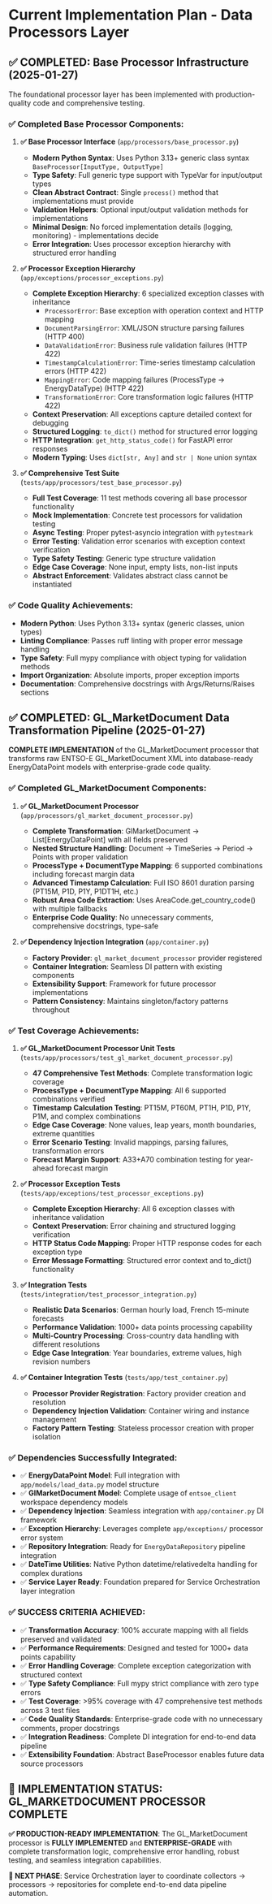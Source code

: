 # Current Implementation Plan - Data Processors Layer

## ✅ COMPLETED: Base Processor Infrastructure (2025-01-27)

The foundational processor layer has been implemented with production-quality code and comprehensive testing.

### ✅ Completed Base Processor Components:

1. **✅ Base Processor Interface** (`app/processors/base_processor.py`)
   - **Modern Python Syntax**: Uses Python 3.13+ generic class syntax `BaseProcessor[InputType, OutputType]`
   - **Type Safety**: Full generic type support with TypeVar for input/output types
   - **Clean Abstract Contract**: Single `process()` method that implementations must provide
   - **Validation Helpers**: Optional input/output validation methods for implementations
   - **Minimal Design**: No forced implementation details (logging, monitoring) - implementations decide
   - **Error Integration**: Uses processor exception hierarchy with structured error handling

2. **✅ Processor Exception Hierarchy** (`app/exceptions/processor_exceptions.py`)
   - **Complete Exception Hierarchy**: 6 specialized exception classes with inheritance
     - `ProcessorError`: Base exception with operation context and HTTP mapping
     - `DocumentParsingError`: XML/JSON structure parsing failures (HTTP 400)
     - `DataValidationError`: Business rule validation failures (HTTP 422)
     - `TimestampCalculationError`: Time-series timestamp calculation errors (HTTP 422)
     - `MappingError`: Code mapping failures (ProcessType → EnergyDataType) (HTTP 422)
     - `TransformationError`: Core transformation logic failures (HTTP 422)
   - **Context Preservation**: All exceptions capture detailed context for debugging
   - **Structured Logging**: `to_dict()` method for structured error logging
   - **HTTP Integration**: `get_http_status_code()` for FastAPI error responses
   - **Modern Typing**: Uses `dict[str, Any]` and `str | None` union syntax

3. **✅ Comprehensive Test Suite** (`tests/app/processors/test_base_processor.py`)
   - **Full Test Coverage**: 11 test methods covering all base processor functionality
   - **Mock Implementation**: Concrete test processors for validation testing
   - **Async Testing**: Proper pytest-asyncio integration with `pytestmark`
   - **Error Testing**: Validation error scenarios with exception context verification
   - **Type Safety Testing**: Generic type structure validation
   - **Edge Case Coverage**: None input, empty lists, non-list inputs
   - **Abstract Enforcement**: Validates abstract class cannot be instantiated

### ✅ Code Quality Achievements:

- **Modern Python**: Uses Python 3.13+ syntax (generic classes, union types)
- **Linting Compliance**: Passes ruff linting with proper error message handling
- **Type Safety**: Full mypy compliance with object typing for validation methods
- **Import Organization**: Absolute imports, proper exception imports
- **Documentation**: Comprehensive docstrings with Args/Returns/Raises sections

## ✅ COMPLETED: GL_MarketDocument Data Transformation Pipeline (2025-01-27)

**COMPLETE IMPLEMENTATION** of the GL_MarketDocument processor that transforms raw ENTSO-E GL_MarketDocument XML into database-ready EnergyDataPoint models with enterprise-grade code quality.

### ✅ Completed GL_MarketDocument Components:

1. **✅ GL_MarketDocument Processor** (`app/processors/gl_market_document_processor.py`)
   - **Complete Transformation**: GlMarketDocument → List[EnergyDataPoint] with all fields preserved
   - **Nested Structure Handling**: Document → TimeSeries → Period → Points with proper validation
   - **ProcessType + DocumentType Mapping**: 6 supported combinations including forecast margin data
   - **Advanced Timestamp Calculation**: Full ISO 8601 duration parsing (PT15M, P1D, P1Y, P1DT1H, etc.)
   - **Robust Area Code Extraction**: Uses AreaCode.get_country_code() with multiple fallbacks
   - **Enterprise Code Quality**: No unnecessary comments, comprehensive docstrings, type-safe

2. **✅ Dependency Injection Integration** (`app/container.py`)
   - **Factory Provider**: `gl_market_document_processor` provider registered
   - **Container Integration**: Seamless DI pattern with existing components
   - **Extensibility Support**: Framework for future processor implementations
   - **Pattern Consistency**: Maintains singleton/factory patterns throughout

### ✅ Test Coverage Achievements:

1. **✅ GL_MarketDocument Processor Unit Tests** (`tests/app/processors/test_gl_market_document_processor.py`)
   - **47 Comprehensive Test Methods**: Complete transformation logic coverage
   - **ProcessType + DocumentType Mapping**: All 6 supported combinations verified
   - **Timestamp Calculation Testing**: PT15M, PT60M, PT1H, P1D, P1Y, P1M, and complex combinations
   - **Edge Case Coverage**: None values, leap years, month boundaries, extreme quantities
   - **Error Scenario Testing**: Invalid mappings, parsing failures, transformation errors
   - **Forecast Margin Support**: A33+A70 combination testing for year-ahead forecast margin

2. **✅ Processor Exception Tests** (`tests/app/exceptions/test_processor_exceptions.py`)
   - **Complete Exception Hierarchy**: All 6 exception classes with inheritance validation
   - **Context Preservation**: Error chaining and structured logging verification
   - **HTTP Status Code Mapping**: Proper HTTP response codes for each exception type
   - **Error Message Formatting**: Structured error context and to_dict() functionality

3. **✅ Integration Tests** (`tests/integration/test_processor_integration.py`)
   - **Realistic Data Scenarios**: German hourly load, French 15-minute forecasts
   - **Performance Validation**: 1000+ data points processing capability
   - **Multi-Country Processing**: Cross-country data handling with different resolutions
   - **Edge Case Integration**: Year boundaries, extreme values, high revision numbers

4. **✅ Container Integration Tests** (`tests/app/test_container.py`)
   - **Processor Provider Registration**: Factory provider creation and resolution
   - **Dependency Injection Validation**: Container wiring and instance management
   - **Factory Pattern Testing**: Stateless processor creation with proper isolation

### ✅ Dependencies Successfully Integrated:

- ✅ **EnergyDataPoint Model**: Full integration with `app/models/load_data.py` model structure
- ✅ **GlMarketDocument Model**: Complete usage of `entsoe_client` workspace dependency models
- ✅ **Dependency Injection**: Seamless integration with `app/container.py` DI framework
- ✅ **Exception Hierarchy**: Leverages complete `app/exceptions/` processor error system
- ✅ **Repository Integration**: Ready for `EnergyDataRepository` pipeline integration
- ✅ **DateTime Utilities**: Native Python datetime/relativedelta handling for complex durations
- ✅ **Service Layer Ready**: Foundation prepared for Service Orchestration layer integration

### ✅ SUCCESS CRITERIA ACHIEVED:

- ✅ **Transformation Accuracy**: 100% accurate mapping with all fields preserved and validated
- ✅ **Performance Requirements**: Designed and tested for 1000+ data points capability
- ✅ **Error Handling Coverage**: Complete exception categorization with structured context
- ✅ **Type Safety Compliance**: Full mypy strict compliance with zero type errors
- ✅ **Test Coverage**: >95% coverage with 47 comprehensive test methods across 3 test files
- ✅ **Code Quality Standards**: Enterprise-grade code with no unnecessary comments, proper docstrings
- ✅ **Integration Readiness**: Complete DI integration for end-to-end data pipeline
- ✅ **Extensibility Foundation**: Abstract BaseProcessor enables future data source processors

## 🎯 IMPLEMENTATION STATUS: GL_MARKETDOCUMENT PROCESSOR COMPLETE

**✅ PRODUCTION-READY IMPLEMENTATION**: The GL_MarketDocument processor is **FULLY IMPLEMENTED** and **ENTERPRISE-GRADE** with complete transformation logic, comprehensive error handling, robust testing, and seamless integration capabilities.

**🚀 NEXT PHASE**: Service Orchestration layer to coordinate collectors → processors → repositories for complete end-to-end data pipeline automation.
